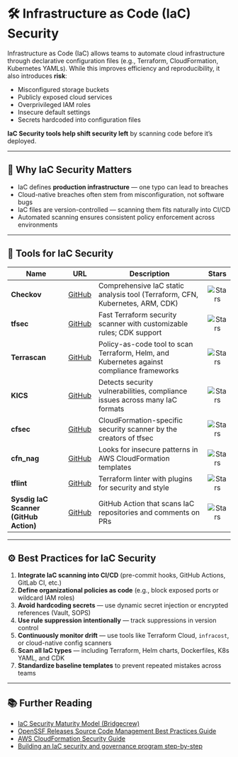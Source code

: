# 🛠 Infrastructure as Code (IaC) Security

Infrastructure as Code (IaC) allows teams to automate cloud infrastructure through declarative configuration files (e.g., Terraform, CloudFormation, Kubernetes YAMLs). While this improves efficiency and reproducibility, it also introduces **risk**:

- Misconfigured storage buckets
- Publicly exposed cloud services
- Overprivileged IAM roles
- Insecure default settings
- Secrets hardcoded into configuration files

**IaC Security tools help shift security left** by scanning code before it’s deployed.

---

## 🎯 Why IaC Security Matters

- IaC defines **production infrastructure** — one typo can lead to breaches
- Cloud-native breaches often stem from misconfiguration, not software bugs
- IaC files are version-controlled — scanning them fits naturally into CI/CD
- Automated scanning ensures consistent policy enforcement across environments

---

## 🧰 Tools for IaC Security

| Name | URL | Description | Stars |
|------|-----|-------------|:-----:|
| **Checkov** | [GitHub](https://github.com/bridgecrewio/checkov) | Comprehensive IaC static analysis tool (Terraform, CFN, Kubernetes, ARM, CDK) | ![Stars](https://img.shields.io/github/stars/bridgecrewio/checkov?style=for-the-badge) |
| **tfsec** | [GitHub](https://github.com/aquasecurity/tfsec) | Fast Terraform security scanner with customizable rules; CDK support | ![Stars](https://img.shields.io/github/stars/aquasecurity/tfsec?style=for-the-badge) |
| **Terrascan** | [GitHub](https://github.com/tenable/terrascan) | Policy-as-code tool to scan Terraform, Helm, and Kubernetes against compliance frameworks | ![Stars](https://img.shields.io/github/stars/tenable/terrascan?style=for-the-badge) |
| **KICS** | [GitHub](https://github.com/Checkmarx/kics) | Detects security vulnerabilities, compliance issues across many IaC formats | ![Stars](https://img.shields.io/github/stars/Checkmarx/kics?style=for-the-badge) |
| **cfsec** | [GitHub](https://github.com/aquasecurity/cfsec) | CloudFormation-specific security scanner by the creators of tfsec | ![Stars](https://img.shields.io/github/stars/aquasecurity/cfsec?style=for-the-badge) |
| **cfn_nag** | [GitHub](https://github.com/stelligent/cfn_nag) | Looks for insecure patterns in AWS CloudFormation templates | ![Stars](https://img.shields.io/github/stars/stelligent/cfn_nag?style=for-the-badge) |
| **tflint** | [GitHub](https://github.com/terraform-linters/tflint) | Terraform linter with plugins for security and style | ![Stars](https://img.shields.io/github/stars/terraform-linters/tflint?style=for-the-badge) |
| **Sysdig IaC Scanner (GitHub Action)** | [GitHub](https://github.com/sysdiglabs/cloud-iac-scanner-action) | GitHub Action that scans IaC repositories and comments on PRs | ![Stars](https://img.shields.io/github/stars/sysdiglabs/cloud-iac-scanner-action?style=for-the-badge) |

---

## ⚙️ Best Practices for IaC Security

1. **Integrate IaC scanning into CI/CD** (pre-commit hooks, GitHub Actions, GitLab CI, etc.)
2. **Define organizational policies as code** (e.g., block exposed ports or wildcard IAM roles)
3. **Avoid hardcoding secrets** — use dynamic secret injection or encrypted references (Vault, SOPS)
4. **Use rule suppression intentionally** — track suppressions in version control
5. **Continuously monitor drift** — use tools like Terraform Cloud, `infracost`, or cloud-native config scanners
6. **Scan all IaC types** — including Terraform, Helm charts, Dockerfiles, K8s YAML, and CDK
7. **Standardize baseline templates** to prevent repeated mistakes across teams

---

## 📚 Further Reading

- [IaC Security Maturity Model (Bridgecrew)](https://github.com/joelparkerhenderson/maturity-models/blob/main/examples/infrastructure-as-code/infrastructure-as-code-maturity-model-by-stafford/index.md)
- [OpenSSF Releases Source Code Management Best Practices Guide](https://openssf.org/blog/2023/09/14/openssf-releases-source-code-management-best-practices-guide/)
- [AWS CloudFormation Security Guide](https://docs.aws.amazon.com/AWSCloudFormation/latest/UserGuide/security-iam.html)
- [Building an IaC security and governance program step-by-step](https://thechief.io/c/bridgecrew/building-iac-security-and-governance-program-step-step/)
